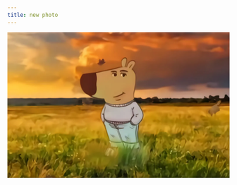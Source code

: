 ```yaml
---
title: new photo
---
```



![chill](/content/mmjhnjg4ygwrcjhzse9vgwhsbamofmfpp0p0segff1v6egemdlgohy8yiuqarjgdkx8-rbdyygw6awecvhspbdkyigsegygaka0qrvdxfqwrxh9eslb5xx1fel5qbwbvcg16r1qfef8ocxhsxw14c2gv.webp "guy")
